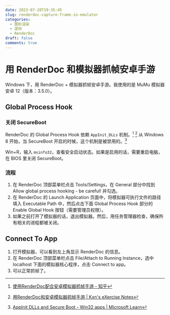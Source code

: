 ```yaml
---
date: 2023-07-20T19:35:45
slug: renderdoc-capture-frame-in-emulator
categories:
  - 图形渲染
  - 逆向
  - RenderDoc
draft: false
comments: true
---
```


# 用 RenderDoc 和模拟器抓帧安卓手游

<!-- more -->

Windows 下，用 RenderDoc + 模拟器抓帧安卓手游。我使用的是 MuMu 模拟器安卓 12（版本：3.5.0）。

## Global Process Hook

### 关闭 SecureBoot

RenderDoc 的 Global Process Hook 依赖 `AppInit_DLLs` 机制。[^1] [^2] 从 Windows 8 开始，当 SecureBoot 开启的时候，这个机制是被禁用的。[^3]

Win+R，输入 `msinfo32`，查看安全启动状态。如果是启用的话，需要重启电脑，在 BIOS 里关闭 SecureBoot。

### 流程

1. 在 RenderDoc 顶部菜单栏点击 Tools/Settings，在 General 部分中找到 Allow global process hooking - be careful! 并勾选。
2. 在 RenderDoc 的 Launch Application 页面中，将模拟器可执行文件的路径填入 Executable Path 中，然后点击下面 Global Process Hook 部分的 Enable Global Hook 按钮（需要管理员权限）。
3. 如果之前打开了模拟器的话，退出模拟器。然后，用任务管理器检查，确保所有相关的进程都被关闭。

## Connect To App

1. 打开模拟器，可以看到左上角显示 RenderDoc 的信息。
2. 在 RenderDoc 顶部菜单栏点击 File/Attach to Running Instance，选中 localhost 下面的模拟器核心程序，点击 Connect to app。
3. 可以正常抓帧了。

[^1]: [使用RenderDoc配合安卓模拟器抓帧手游 - 知乎](https://zhuanlan.zhihu.com/p/403453085)
[^2]: [用RenderDoc和安卓模拟器抓帧手游 | Kxn's eXercise Notes](https://blog.kangkang.org/post/504.html)
[^3]: [AppInit DLLs and Secure Boot - Win32 apps | Microsoft Learn](https://docs.microsoft.com/en-us/windows/win32/dlls/secure-boot-and-appinit-dlls)
